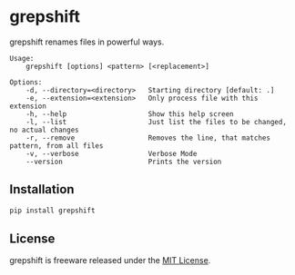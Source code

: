 # grepshift

grepshift renames files in powerful ways.

```
Usage:
    grepshift [options] <pattern> [<replacement>]

Options:
    -d, --directory=<directory>   Starting directory [default: .]
    -e, --extension=<extension>   Only process file with this extension
    -h, --help                    Show this help screen
    -l, --list                    Just list the files to be changed, no actual changes
    -r, --remove                  Removes the line, that matches pattern, from all files
    -v, --verbose                 Verbose Mode
    --version                     Prints the version
```

## Installation

```bash
pip install grepshift
```

## License

grepshift is freeware released under the [MIT License](https://github.com/scholnicks/grepshift/blob/main/LICENSE).
